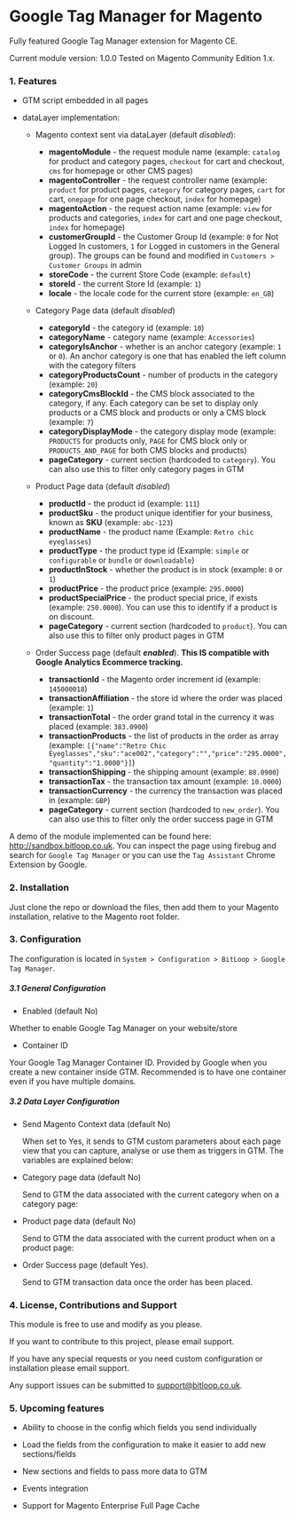 # Google Tag Manager for Magento

Fully featured Google Tag Manager extension for Magento CE. 

Current module version: 1.0.0
Tested on Magento Community Edition 1.x. 

### 1. Features

* GTM script embedded in all pages

* dataLayer implementation:

	* Magento context sent via dataLayer (default *disabled*):
	
		* **magentoModule** - the request module name (example: `catalog` for product and category pages, `checkout` for cart and checkout, `cms` for homepage or other CMS pages)
    	* **magentoController** - the request controller name (example: `product` for product pages, `category` for category pages, `cart` for cart, `onepage` for one page checkout, `index` for homepage)
    	* **magentoAction** - the request action name (example: `view` for products and categories, `index` for cart and one page checkout, `index` for homepage)
    	* **customerGroupId** - the Customer Group Id (example: `0` for Not Logged In customers, `1` for Logged in customers in the General group). The groups can be found and modified in `Customers > Customer Groups` in admin
    	* **storeCode** - the current Store Code (example: `default`)
    	* **storeId** - the current Store Id (example: `1`)
    	* **locale** - the locale code for the current store (example: `en_GB`)

	* Category Page data (default *disabled*)
	
		* **categoryId** - the category id (example: `10`)
    	* **categoryName** - category name (example: `Accessories`)
    	* **categoryIsAnchor** - whether is an anchor category (example: `1` or `0`). An anchor category is one that has enabled the left column with the category filters
    	* **categoryProductsCount** - number of products in the category (example: `20`)
    	* **categoryCmsBlockId** - the CMS block associated to the category, if any. Each category can be set to display only products or a CMS block and products or only a CMS block (example: `7`)
    	* **categoryDisplayMode** - the category display mode (example: `PRODUCTS` for products only, `PAGE` for CMS block only or `PRODUCTS_AND_PAGE` for both CMS blocks and products)
    	* **pageCategory** - current section (hardcoded to `category`). You can also use this to filter only category pages in GTM
	
	* Product Page data (default *disabled*)
	
		* **productId** - the product id (example: `111`)
    	* **productSku** - the product unique identifier for your business, known as **SKU** (example: `abc-123`)
    	* **productName** - the product name (Example: `Retro chic eyeglasses`)
    	* **productType** - the product type id (Example: `simple` or `configurable` or `bundle` or `downloadable`)
    	* **productInStock** - whether the product is in stock (example: `0` or `1`)
    	* **productPrice** - the product price (example: `295.0000`)
    	* **productSpecialPrice** - the product special price, if exists (example: `250.0000`). You can use this to identify if a product is on discount.
    	* **pageCategory** - current section (hardcoded to `product`). You can also use this to filter only product pages in GTM
	
	* Order Success page (default ***enabled***). **This IS compatible with Google Analytics Ecommerce tracking.**
	    
	    * **transactionId** - the Magento order increment id (example: `145000018`)
        * **transactionAffiliation** - the store id where the order was placed (example: `1`)
        * **transactionTotal** - the order grand total in the currency it was placed (example: `383.0900`)
        * **transactionProducts** - the list of products in the order as array (example: `[{"name":"Retro Chic Eyeglasses","sku":"ace002","category":"","price":"295.0000","quantity":"1.0000"}]`)
        * **transactionShipping** - the shipping amount (example: `88.0900`)
        * **transactionTax** - the transaction tax amount (example: `10.0000`)
        * **transactionCurrency** - the currency the transaction was placed in (example: `GBP`)
        * **pageCategory** - current section (hardcoded to `new_order`). You can also use this to filter only the order success page in GTM
	
A demo of the module implemented can be found here: http://sandbox.bitloop.co.uk. You can inspect the page using firebug and search for `Google Tag Manager` or you can use the `Tag Assistant` Chrome Extension by Google.
	
### 2. Installation

Just clone the repo or download the files, then add them to your Magento installation, relative to the Magento root folder.

### 3. Configuration

The configuration is located in `System > Configuration > BitLoop > Google Tag Manager`.

##### 3.1 General Configuration

* Enabled (default No)

Whether to enable Google Tag Manager on your website/store

* Container ID

Your Google Tag Manager Container ID. Provided by Google when you create a new container inside GTM. Recommended is to have one container even if you have multiple domains.

##### 3.2 Data Layer Configuration

* Send Magento Context data (default No)

    When set to Yes, it sends to GTM custom parameters about each page view that you can capture, analyse or use them as triggers in GTM. The variables are explained below:

* Category page data (default No)

    Send to GTM the data associated with the current category when on a category page:

* Product page data (default No)

    Send to GTM the data associated with the current product when on a product page:

* Order Success page (default Yes). 

    Send to GTM transaction data once the order has been placed. 

### 4. License, Contributions and Support

This module is free to use and modify as you please. 

If you want to contribute to this project, please email support.

If you have any special requests or you need custom configuration or installation please email support.

Any support issues can be submitted to support@bitloop.co.uk.

### 5. Upcoming features

* Ability to choose in the config which fields you send individually

* Load the fields from the configuration to make it easier to add new sections/fields

* New sections and fields to pass more data to GTM

* Events integration

* Support for Magento Enterprise Full Page Cache